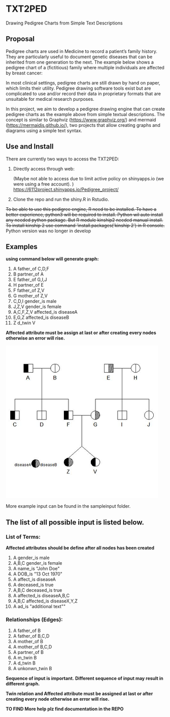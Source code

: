 # TXT2PED
Drawing Pedigree Charts from Simple Text Descriptions

## Proposal
Pedigree charts are used in Medicine to record a patient’s family history. They are particularly useful to document genetic diseases that can be inherited from one generation to the next. The example below shows a pedigree chart of a (fictitious) family where multiple individuals are affected by breast cancer:

In most clinical settings, pedigree charts are still drawn by hand on paper, which limits their utility. Pedigree drawing software tools exist but are complicated to use and/or record their data in proprietary formats that are unsuitable for medical research purposes.

In this project, we aim to develop a pedigree drawing engine that can create pedigree charts as the example above from simple textual descriptions. The concept is similar to Graphviz (https://www.graphviz.org/) and mermaid (https://mermaidjs.github.io/), two projects that allow creating graphs and diagrams using a simple text syntax.

## Use and Install
There are currently two ways to access the TXT2PED:
1. Directly access through web:

    (Maybe not able to access due to limit active policy on shinyapps.io (we were using a free account). )
    https://6112project.shinyapps.io/Pedigree_project/


2. Clone the repo and run the shiny.R in Rstudio.


~~To be able to use this pedigree engine, R need to be installed. To have a better experience, python3 will be required to install. Python wil auto install any needed python package. But R module kinship2 needed manual install. To install kinship 2 use command 'install.packages('kinship 2') in R console.~~
Python version was no longer in develop

## Examples
**using command below will generate graph:**
1. A father_of C,D,F
2. B partner_of A
3. E father_of G,I,J
4. H partner_of E
5. F father_of Z,V
6. G mother_of Z,V
7. C,D,I gender_is male
8. J,Z,V gender_is female
9. A,C,F,Z,V affected_is diseaseA
10. E,G,Z affected_is diseaseB
11. Z d_twin V

**Affected attribute must be assign at last or after creating every nodes otherwise an error will rise.**


![alt text](https://github.com/cloudyaaron/6112project/blob/master/src/example.jpg "Example pedigree graph")

More example input can be found in the sampleinput folder.

## The list of all possible input is listed below.
### List of Terms:

**Affected attributes should be define after all nodes has been created**

1. A gender_is male
2. A,B,C gender_is female
3. A name_is "John Doe"
4. A DOB_is "13 Oct 1970"
5. A affect_is diseaseA
6. A deceased_is true
7. A,B,C deceased_is true
8. A affected_is diseaseA,B,C
9. A,B,C affected_is diseaseX,Y,Z
10. A ad_is "additional text""

### Relationships (Edges):
1. A father_of B
2. A father_of B,C,D
3. A mother_of B
4. A mother_of B,C,D
5. A partner_of B
6. A m_twin B
7. A d_twin B
8. A unkonwn_twin B


**Sequence of input is important.**
**Different sequence of input may result in different graph.**

**Twin relation and Affected attribute must be assigned at last or after creating every node otherwise an error will rise.**

**TO FIND More help plz find documentation in the REPO**



